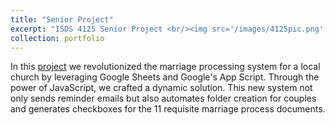 ```yaml
---
title: "Senior Project"
excerpt: "ISDS 4125 Senior Project <br/><img src='/images/4125pic.png' width='500' height='300'>"
collection: portfolio
---
```


In this [project](/files/Project1.pdf) we revolutionized the marriage processing system for a local church by leveraging Google Sheets and Google's App Script. Through the power of JavaScript, we crafted a dynamic solution. This new system not only sends reminder emails but also automates folder creation for couples and generates checkboxes for the 11 requisite marriage process documents.
